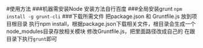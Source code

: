 ﻿#使用方法
###机器需安装Node 安装方法自行百度
###全局安装grunt
`npm install -g grunt-cli`
###下载所需文件
把package.json 和 Gruntfile.js 放到项目根目录
执行npm install，根据package.json下载相关文件，根目录会生成一个node_modules目录存放相关模块
修改Gruntfile.js，把里面路径改成自己的
在跟目录下执行`grunt`即可